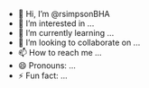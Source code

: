 - 👋 Hi, I’m @rsimpsonBHA
- 👀 I’m interested in ...
- 🌱 I’m currently learning ...
- 💞️ I’m looking to collaborate on ...
- 📫 How to reach me ...
- 😄 Pronouns: ...
- ⚡ Fun fact: ...

<!---
rsimpsonBHA/rsimpsonBHA is a ✨ special ✨ repository because its `README.md` (this file) appears on your GitHub profile.
You can click the Preview link to take a look at your changes.
--->
